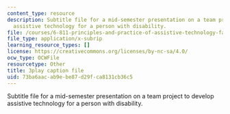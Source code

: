 ```yaml
---
content_type: resource
description: Subtitle file for a mid-semester presentation on a team project to develop
  assistive technology for a person with disability.
file: /courses/6-811-principles-and-practice-of-assistive-technology-fall-2014/73ba6aacab9ebe87d29fca8131cb36c5_EWjWv1YBB7A.srt
file_type: application/x-subrip
learning_resource_types: []
license: https://creativecommons.org/licenses/by-nc-sa/4.0/
ocw_type: OCWFile
resourcetype: Other
title: 3play caption file
uid: 73ba6aac-ab9e-be87-d29f-ca8131cb36c5
---
```

Subtitle file for a mid-semester presentation on a team project to develop assistive technology for a person with disability.
